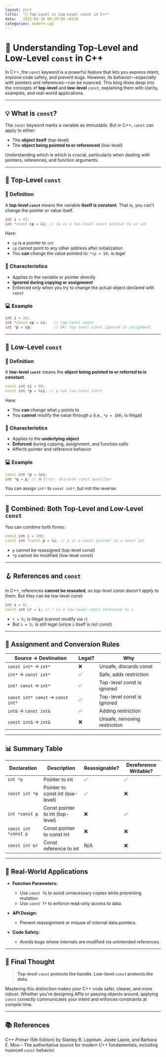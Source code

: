 ```yaml
---
layout: post
title:  "🔐 Top-Level vs Low-Level const in C++"
date:   2025-05-30 00:29:09 +0530
categories: modern-cpp
---
```


# 🎯 Understanding Top-Level and Low-Level `const` in C++

In C++, the `const` keyword is a powerful feature that lets you express intent, improve code safety, and prevent bugs. However, its behavior—especially with pointers and references—can be nuanced. This blog dives deep into the concepts of **top-level** and **low-level** `const`, explaining them with clarity, examples, and real-world applications.

---

## 💡 What is `const`?

The `const` keyword marks a variable as immutable. But in C++, `const` can apply to either:

- The **object itself** (top-level)
- The **object being pointed to or referenced** (low-level)

Understanding which is which is crucial, particularly when dealing with pointers, references, and function arguments.

---

## 🔐 Top-Level `const`

### 📘 Definition

A **top-level `const`** means the variable **itself is constant**. That is, you can't change the pointer or value itself.

```cpp
int i = 42;
int *const cp = &i; // cp is a top-level const pointer to an int
````

Here:

* `cp` is a pointer to `int`
* `cp` cannot point to any other address after initialization
* You **can** change the value pointed to: `*cp = 10;` is legal

### 🧠 Characteristics

* Applies to the variable or pointer directly
* **Ignored during copying or assignment**
* Enforced only when you try to change the actual object declared with `const`

### 💻 Example

```cpp
int i = 10;
int *const cp = &i;   // top-level const
int *p = cp;          // OK: top-level const ignored in assignment
```

---

## 🔐 Low-Level `const`

### 📘 Definition

A **low-level `const`** means the **object being pointed to or referred to is constant**.

```cpp
const int ci = 99;
const int *p = &ci; // p has low-level const
```

Here:

* You **can** change what `p` points to
* You **cannot** modify the value through `p` (i.e., `*p = 100;` is illegal)

### 🧠 Characteristics

* Applies to the **underlying object**
* **Enforced** during copying, assignment, and function calls
* Affects pointer and reference behavior

### 💻 Example

```cpp
const int *p = &ci;
int *q = p; // ❌ Error: discards const qualifier
```

You can assign `int*` to `const int*`, but not the reverse.

---

## 🔗 Combined: Both Top-Level and Low-Level `const`

You can combine both forms:

```cpp
const int i = 100;
const int *const p = &i; // p is a const pointer to a const int
```

* `p` cannot be reassigned (top-level const)
* `*p` cannot be modified (low-level const)

---

## 🪝 References and `const`

In C++, references **cannot be reseated**, so _top-level const doesn’t apply_ to them. But they can be low-level const:

```cpp
int i = 0;
const int &r = i; // r is a low-level const reference to i
```

* `r = 5;` is illegal (cannot modify via `r`)
* But `i = 5;` is still legal (since `i` itself is not const)

---

## 🔄 Assignment and Conversion Rules

| Source → Destination              | Legal? | Why                          |
| --------------------------------- | ------ | ---------------------------- |
| `const int*` → `int*`             | ❌      | Unsafe, discards const       |
| `int*` → `const int*`             | ✅      | Safe, adds restriction       |
| `int* const` → `int*`             | ✅      | Top-level const is ignored   |
| `const int* const` → `const int*` | ✅      | Top-level const is ignored   |
| `int&` → `const int&`             | ✅      | Adding restriction           |
| `const int&` → `int&`             | ❌      | Unsafe, removing restriction |

---

## 📊 Summary Table

| Declaration          | Description                      | Reassignable? | Dereference Writable? |
| -------------------- | -------------------------------- | ------------- | --------------------- |
| `int *p`             | Pointer to int                   | ✅             | ✅                     |
| `const int *p`       | Pointer to const int (low-level) | ✅             | ❌                     |
| `int *const p`       | Const pointer to int (top-level) | ❌             | ✅                     |
| `const int *const p` | Const pointer to const int       | ❌             | ❌                     |
| `const int &r`       | Const reference to int           | N/A           | ❌                     |

---

## 🚀 Real-World Applications

* **Function Parameters:**

  * Use `const T&` to avoid unnecessary copies while preventing mutation.
  * Use `const T*` to enforce read-only access to data.

* **API Design:**

  * Prevent reassignment or misuse of internal data pointers.

* **Code Safety:**

  * Avoids bugs where internals are modified via unintended references.

---

## 🧠 Final Thought

> **Top-level `const` protects the handle. Low-level `const` protects the data.**

Mastering this distinction makes your C++ code safer, clearer, and more robust. Whether you're designing APIs or passing objects around, applying `const` correctly communicates your intent and enforces constraints at compile time.

---

## 📚 References

_C++ Primer_ (5th Edition) by Stanley B. Lippman, Josée Lajoie, and Barbara E. Moo – The authoritative source for modern C++ fundamentals, including nuanced `const` behavior.